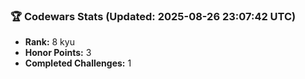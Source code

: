 ### 🏆 Codewars Stats (Updated: 2025-08-26 23:07:42 UTC)

- **Rank:** 8 kyu
- **Honor Points:** 3
- **Completed Challenges:** 1
